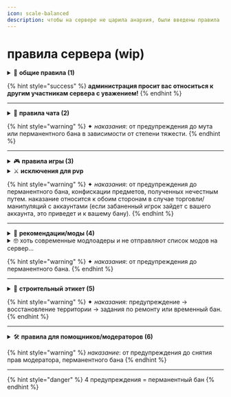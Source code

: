 ```yaml
---
icon: scale-balanced
description: чтобы на сервере не царила анархия, были введены правила
---
```


# правила сервера (wip)

<details>

<summary>📃 <strong>общие правила (1)</strong></summary>

**1** соблюдайте правила: играя, вы соглашаетесь следовать этим правилам. незнание правил не освобождает вас от ответственности.

**2** администрация вправе выдавать наказания без указания причины

**3** правила могут быть изменены без предварительного уведомления.

**4** пожалуйста, не наносите вред серверу: такие действия, как взлом, эксплоиты, лаг-машины или рейды на сервер строго запрещены.

**5** порнографический или откровенный контент: распространение такого контента не допускается.

</details>

{% hint style="success" %}
**администрация просит вас относиться к другим участникам сервера с уважением!**
{% endhint %}

***

<details>

<summary>💬 <strong>правила чата (2)</strong></summary>

**1** уважайте других: не допускайте оскорблений, ненависти и дискриминации.

**2** избегайте спама: не используйте чрезмерное количество заглавных букв (более 70% сообщения) и не повторяйте сообщения.

**3** используйте в чате только русский или английский язык.

**4** нелегальные темы: не обсуждайте терроризм, наркотики и другие деликатные темы.

**5** реклама: не допускается рекламировать другие сервера и проекты, обычное упоминание возможно.

</details>

{% hint style="warning" %}
✦ _наказания_: от предупреждения до мута или перманентного бана в зависимости от степени тяжести.
{% endhint %}

***

<details>

<summary>🎮 <strong>правила игры (3)</strong></summary>

**1** сообщайте об ошибках, эксплойтах и дюпах напрямую только высшей администрации.

**2** не гриферите, не воруйте и не убивайте:

  * не разрушайте чужие постройки

  * не убивайте мобов находящихся в загонах/постройках других игроков. (исключение случайно заспавнившиеся монстры представляющие угрозу игроку)

  * не берите не принадлежащие вам вещи: 
    * если в сундуке лежат вещи, и рядом нет таблички о том, что из него можно брать вещи — брать их нельзя.
    * забирать вещи из чужих могил нельзя.

**3** не занимайтесь мошенничеством.

**4** не обменивайте реальные деньги на внутриигровые предметы или услуги.

**5** не заводите твинки, не давайте доступ к своему аккаунту.

</details>

<details>

<summary>⚔️ <strong>исключения для pvp</strong></summary>

* pvp можно устраивать только с документально подтвержденного согласия (сообщения в чате, официальные чаты/каналы telegram/discord или подписанные книги). если доказательств согласия нет, действие может быть расценено как нарушение

</details>

{% hint style="warning" %}
✦ _наказания_: от предупреждения до перманентного бана, конфискации предметов, полученных нечестным путем. наказание относится к обоим сторонам в случае торговли/манипуляций с аккаунтами (если забаненный игрок зайдет с вашего аккаунта, это приведет и к вашему бану).
{% endhint %}

***

<details>

<summary>📜 <strong>рекомендации/моды (4)</strong></summary>

**1** будьте корректны при взаимодействии с другими игроками и администрацией.

**2** своевременно сообщайте администрации проекта о найденных недоработках и багах.

**3** решайте конфликты и споры через администрацию. администрация обязательно все проверит и разберется.

**4** разрешены:

* optifine/optikai/sodium/модпаки такие как [fabulously optimized](https://modrinth.com/modpack/fabulously-optimized).
* litematica (litematica printer **запрещен**).
* freecam: разрешен только [данный мод](https://modrinth.com/mod/freecam) (**без noclip, только modrinth edition**) для осмотра вокруг себя.
* replay mod: разрешен для создания видео или доказательств, но не для поиска ресурсов.
* map/minimap.
* fullbright
* invmove
* незначительные твики клиента (такие как debugify, сортировка инвентаря) делающие игру удобнее, но не дающие преимуществ. пожалуйста, уточняйте у администрации перед использованием.

**5** запрещены:

* чит клиенты/utility mods.
* xray/see through lava моды/текстуры/шейдеры/etc.
* киллаура, хитбоксы, автокликеры, авторыбалка, макросы, любая автоматика, дающая преимущество.
* rng manipulation, seed cracker, chunkbase, pieray, etc.

</details>

<details>

<summary>🤓 хоть современные модлоадеры и не отправляют список модов на сервер...</summary>

в minecraft есть функция, позволяющая указывать текст (в чате, на табличках или в боссбаре) с помощью установленного пользователем кейбинда или бинда перевода. клиент заменит ключ перевода или привязку клавиш сохраненным значением. сервера могут использовать это, предоставляя клиенту знак с таким плейсхолдером (например, sodium: sodium.option\_impact.low). немедленно закрыв экран таблички, клиент отправляет отредактированный текст на сервер, не видя открытого экрана таблички. сервер может определить, установлен ли у вас этот специфический мод, проверив, заменил ли ваш клиент плейсхолдером на соответствующий текст (sodium.option\_impact.low -> Low). если у вас не установлен sodium, то плейсхолдер останется на месте (sodium.option\_impact.low -> sodium.option\_impact.low). это также работает на экране наковальни. сервер может попросить вас открыть экран наковальни с предметом в слоте переименования, название которого содержит ключ перевода. клиент переименовывает предмет в соответствующее значение и отправляет обновление на сервер. этот метод обнаружения работает для любого мода с сторонними переводами.

proof: [mojang's jira](https://bugs.mojang.com/browse/MC-265322). существуют и другие способы.

#### пожалуйста, не злоупотребляйте модами, это детектируемо.

</details>

{% hint style="warning" %}
✦ _наказания_: от предупреждения до перманентного бана.
{% endhint %}

***

<details>

<summary>🏡 <strong>cтроительный этикет (5)</strong></summary>

**1** восстанавливайте повреждения от динамита, криперов или других взрывов. даже если территория никому не принадлежит, избегайте разрушений.
_исключение:_ использование взрывов для поиска древних обломков в измерении незера.

**2** избегайте уродливых построек:\
✦ пример: башни из одного блока, лавакасты, незаконченные коробки.

**3** полностью срубайте деревья, чтобы не оставлять "парящие" блоки древесины и листвы.

**4** уважайте зоны вокруг чужих построек: не размещайте свои сооружения слишком близко без согласия.

</details>

{% hint style="warning" %}
✦ _наказания:_ предупреждение → восстановление территории → задания по ремонту или временный бан.
{% endhint %}

***

<details>

<summary>🛠️ <strong>правила для помощников/модераторов (6)</strong></summary>

**1** относитесь к игрокам с уважением и справедливостью.

**2** не злоупотребляйте полномочиями в личных целях.

**3** получайте разрешение перед предоставлением повышенных разрешений.

**4** относитесь с ответственностью к своим обязанностям.

</details>

{% hint style="warning" %}
_наказание_: от предупреждения до снятия прав модератора, перманентного бана
{% endhint %}

***

{% hint style="danger" %}
4 предупреждения = перманентный бан
{% endhint %}
